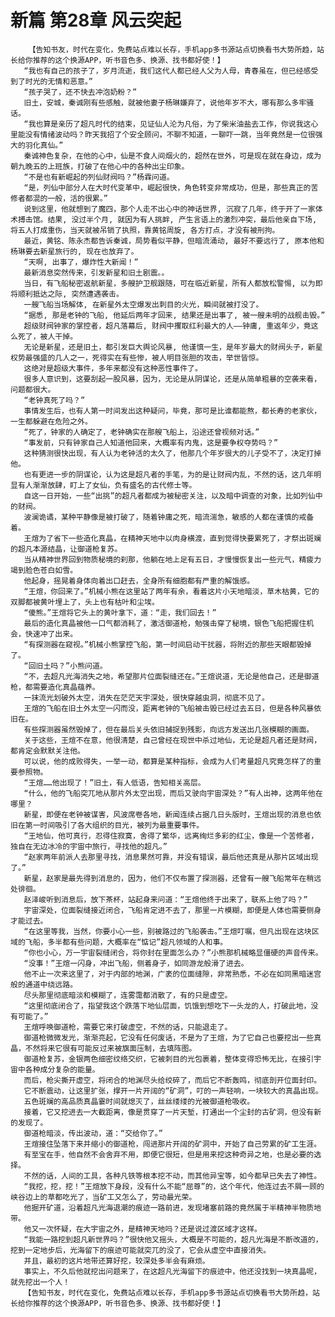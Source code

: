 # 新篇 第28章 风云突起
        【告知书友，时代在变化，免费站点难以长存，手机app多书源站点切换看书大势所趋，站长给你推荐的这个换源APP，听书音色多、换源、找书都好使！】
       “我也有自己的孩子了，岁月流逝，我们这代人都已经人父为人母，青春虽在，但已经感受到了时光的无情和恶意。”
       “孩子哭了，还不快去冲泡奶粉？”
       旧土，安城，秦诚刚有些感触，就被他妻子杨琳嫌弃了，说他年岁不大，哪有那么多牢骚话。
       “我也算是亲历了超凡时代的结束，见证仙人沦为凡俗，为了柴米油盐去工作，你说我这心里能没有情绪波动吗？昨天我招了个安全顾问，不聊不知道，一聊吓一跳，当年竟然是一位很强大的羽化真仙。”
       秦诚神色复杂，在他的心中，仙是不食人间烟火的，超然在世外，可是现在就在身边，成为朝九晚五的上班族，打破了在他心中的各种出尘印象。
       “不是也有新崛起的列仙财阀吗？”杨霖问道。
       “是，列仙中部分人在大时代变革中，崛起很快，角色转变非常成功，但是，那些真正的苦修者都混的一般，活的很累。”
       说到这里，他就想到了魔四，那个人走不出心中的神话世界, 沉寂了几年，终于开了一家体术搏击馆。结果, 没过半个月, 就因为有人挑衅, 产生言语上的激烈冲突，最后他亲自下场, 将五人打成重伤，当天就被吊销了执照，靠黄铭周旋, 各方打点，才没有被刑拘。
       最近，黄铭、陈永杰都告诉秦诚，局势看似平静，但暗流涌动, 最好不要远行了, 原本他和杨琳要去新星旅行的, 现在也放弃了。
       “天啊, 出事了，爆炸性大新闻！”
       最新消息突然传来，引发新星和旧土剧震。。
       当日，有飞船秘密返航新星，多艘护卫舰跟随，可在临近新星，所有人都放松警惕, 以为即将顺利抵达之际, 突然遭遇袭击。
       一艘飞船当场解体, 在新星外太空爆发出刺目的火光，瞬间就被打没了。
       “据悉, 那是老钟的飞船, 他延后两年才回来, 结果还是出事了, 被一艘未明的战舰击毁。”
       超级财阀钟家的掌控者，超凡落幕后, 财阀中攫取红利最大的人——钟庸, 重返年少，竟这么死了，被人干掉。
       无论是新星，还是旧土，都引发巨大舆论风暴, 他谨慎一生，是年岁最大的财阀头子，新星权势最强盛的几人之一，死得实在有些惨，被人明目张胆的攻击，举世皆惊。
       这绝对是超级大事件，多年来都没有这种恶性事件了。
       很多人意识到，这要刮起一股风暴，因为，无论是从阴谋论，还是从简单粗暴的空袭来看，问题都很大。
       “老钟真死了吗？”
       事情发生后，也有人第一时间发出这种疑问，毕竟，那可是比谁都能熬，都长寿的老家伙，一生都躲避在危险之外。
       “死了，钟家的人确定了，老钟确实在那艘飞船上，沿途还曾视频对话。”
       “事发前，只有钟家自己人知道他回来，大概率有内鬼，这是要争权夺势吗？”
       这种猜测很快出现，有人认为老钟活的太久了，他那几个年岁很大的儿子受不了，决定打掉他。
       也有更进一步的阴谋论，认为这是超凡者的手笔，为的是让财阀内乱，不然的话，这几年明显有人渐渐放肆，盯上了女仙，负有盛名的古代修士等。
       自这一日开始，一些“出挑”的超凡者都成为被秘密关注，以及暗中调查的对象，比如列仙中的财阀。
       波澜诡谲，某种平静像是被打破了，随着钟庸之死，暗流湍急，敏感的人都在谨慎的戒备着。
       王煊为了省下一些造化真晶，在精神天地中以肉身横渡，直到觉得快要累死了，才祭出斑斓的超凡本源结晶，让御道枪复苏。
       当从精神世界回到物质秘境的刹那，他躺在地上足有五日，才慢慢恢复出一些元气，精疲力竭到脸色苍白如雪。
       他起身，摇晃着身体向着出口赶去，全身所有细胞都有严重的解饿感。
       “王煊，你回来了。”机械小熊在这里站了两年有余，看着这片小天地暗淡，草木枯黄，它的双脚都被黄叶埋上了，头上也有枯叶和尘埃。
       “傻熊。”王煊将它头上的黄叶拿下，道：“走，我们回去！”
       最后的造化真晶被他一口气都消耗了，激活御道枪，勉强击穿了秘境，银色飞船把握住机会，快速冲了出来。
       “有探测器在窥视。”机械小熊掌控飞船，第一时间启动干扰器，将附近的那些天眼都毁掉了。
       “回旧土吗？”小熊问道。
       “不，去超凡光海消失之地，希望那片位面裂缝还在。”王煊说道，无论是他自己，还是御道枪，都需要造化真晶蕴养。
       一抹流光划破外太空，消失在茫茫天宇深处，很快穿越虫洞，彻底不见了。
       王煊的飞船在旧土外太空一闪而没，距离老钟的飞船被击毁已经过去五日，但是各种风暴依旧在。
       有些探测器虽然毁掉了，但在最后关头依旧捕捉到残影，向远方发送出几张模糊的画面。
       关于这些，王煊不在意，他很清楚，自己曾经在现世中杀过地仙，无论是超凡者还是财阀，都肯定会默默关注他。
       可以说，他的成败得失，一举一动，都算是某种指标，会成为人们考量超凡究竟怎样了的重要参照物。
       “王煊……他出现了！”旧土，有人低语，告知相关高层。
       “什么，他的飞船突兀地从那片外太空出现，而后又驶向宇宙深处？”有人出神，这两年他在哪里？
       新星，即便在老钟被谋害，风波席卷各地，新闻连续占据几日头版时，王煊出现的消息也依旧在第一时间吸引了各大组织的目光，被列为最重要事件。
       “王地仙，他可真行，忍得住寂寞，舍得了繁华，远离绚烂多彩的红尘，像是一个苦修者，独自在无边冰冷的宇宙中旅行，寻找他的超凡。”
       “赵家两年前派人去那里寻找，消息果然可靠，并没有错误，最后他还真是从那片区域出现了。”
       新星，赵家是最先得到消息的，因为，他们不仅布置了探测器，还曾有一艘飞船常年在稍远处徘徊。
       赵泽峻听到消息后，放下茶杯，站起身来问道：“王煊他终于出来了，联系上他了吗？”
       宇宙深处，位面裂缝接近闭合，飞船肯定进不去了，那里一片模糊，即便是人体也需要侧身才能过去。
       “在这里等我，当然，你要小心一些，别被路过的飞船袭击。”王煊叮嘱，但凡出现在这块区域的飞船，多半都有些问题，大概率在“惦记”超凡领域的人和事。
       “你也小心，万一宇宙裂缝闭合，将你封在里面怎么办？”小熊那机械略显僵硬的声音传来。
       “没事！”王煊一闪身，冲出飞船，侧着身子，如同游龙般滑了进去。
       他不止一次来这里了，对于内部的地渊，广袤的位面缝隙，非常熟悉，不必在如同黑暗迷宫般的通道中绕远路。
       尽头那里彻底暗淡和模糊了，连雾霭都消散了，有的只是虚空。
       “这里彻底闭合了，指望我这个跌落下地仙层面，饥饿到想吃下一头龙的人，打破此地，没有可能了。”
       王煊呼唤御道枪，需要它来打破虚空，不然的话，只能退走了。
       御道枪微微发光，渐渐亮起，它没有任何废话，不是为了王煊，为了它自己也要挖出一些真晶，不然将来它很有可能反过来被旗面压制，去填阵图。
       御道枪复苏，金银两色细密纹络交织，它被刺目的光包裹着，整体变得恐怖无比，在接引宇宙中各种成分复杂的能量。
       而后，枪尖撕开虚空，将闭合的地渊尽头给绞碎了，而后它不断轰鸣，彻底剖开位面封印。
       它不断震动，让这里扩张，撑开一片开阔的“矿洞”，叮的一声轻响，一块较大的真晶出现。
       五色斑斓的高品质真晶霎时间就熄灭了，丝丝缕缕的光被御道枪吸收。
       接着，它又挖进去一大截距离，像是贯穿了一片天堑，打通出一个尘封的古矿洞，但没有新的发现了。
       御道枪暗淡，传出波动，道：“交给你了。”
       王煊接住坠落下来并缩小的御道枪，闯进那片开阔的矿洞中，开始了自己劳累的矿工生涯。
       有至宝在手，他自然不会舍弃不用，即便它很短，但是用来挖这种奇异之地，也是必要的选择。
       不然的话，人间的工具，各种凡铁等根本挖不动，而其他异宝等，如今都早已失去了神性。
       “我挖，挖，挖！”王煊放下身段，没有什么不能“屈尊”的，这个年代，他连过去不屑一顾的峡谷边上的草都吃光了，当矿工又怎么了，劳动最光荣。
       他掘开矿道，沿着超凡光海退潮的痕迹一路前进，发现堵塞前路的竟然属于半精神半物质地带。
       他又一次怀疑，在大宇宙之外，是精神天地吗？还是说过渡区域才这样。
       “我能一路挖到超凡新世界吗？”很快他又摇头，大概是不可能的，超凡光海是不断改道的，挖到一定地步后，光海留下的痕迹可能就突兀的没了，它会从虚空中直接消失。
       并且，最初的这片地带还算好挖，较深处多半会有麻烦。
       事实上，不久后他就挖出问题来了，在这超凡光海留下的痕迹中，他还没找到一块真晶呢，就先挖出一个人！
       【告知书友，时代在变化，免费站点难以长存，手机app多书源站点切换看书大势所趋，站长给你推荐的这个换源APP，听书音色多、换源、找书都好使！】